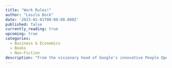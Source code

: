 ```yaml
---
title: "Work Rules!"
author: "Laszlo Bock"
date: '2023-01-01T00:00:00.000Z'
published: false
currently_reading: true
upcoming: true
categories:
  - Business & Economics
  - Books
  - Non-Fiction
description: "From the visionary head of Google's innovative People Operations comes a groundbreaking inquiry into the philosophy of work -- and a blueprint for attracting the most spectacular talent to your business and ensuring that they succeed..."
---
```

